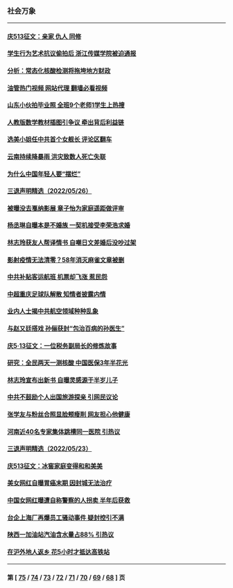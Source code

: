 ### 社会万象
---
#### [庆513征文：亲家 仇人 同修](../../pages/ncid282/n13747547.md?05290845) 
#### [学生行为艺术抗议偷拍后 浙江传媒学院被迫通报](../../pages/ncid282/n13747378.md?05290845) 
#### [分析：常态化核酸检测将拖垮地方财政](../../pages/ncid282/n13747225.md?05290845) 
#### [油管热门视频 网站代理 翻墙必看视频](http://209.222.30.114:81/youtube.html?05290845)
#### [山东小伙拍毕业照 全班9个老师1学生上热搜](../../pages/ncid282/n13747276.md?05290845) 
#### [人教版数学教材插图引争议 牵出背后利益链](../../pages/ncid282/n13746987.md?05290845) 
#### [选美小姐任中共首个女舰长 评论区翻车](../../pages/ncid282/n13746847.md?05290845) 
#### [云南持续降暴雨 洪灾致数人死亡失联](../../pages/ncid282/n13746734.md?05290845) 
#### [为什么中国年轻人要“摆烂”](../../pages/ncid282/n13746219.md?05290845) 
#### [三退声明精选（2022/05/26）](../../pages/ncid282/n13746358.md?05290845) 
#### [被曝没去戛纳影展 章子怡为家庭遥距做评审](../../pages/ncid282/n13746195.md?05290845) 
#### [杨丞琳自曝本是不婚族 一契机接受李荣浩求婚](../../pages/ncid282/n13746140.md?05290845) 
#### [林志玲获友人帮译情书 自嘲日文差婚后没吵过架](../../pages/ncid282/n13746161.md?05290845) 
#### [影射疫情无法清零？58年消灭麻雀文章被删](../../pages/ncid282/n13746011.md?05290845) 
#### [中共补贴客运航班 机票却飞涨 惹民怨](../../pages/ncid282/n13745645.md?05290845) 
#### [中超重庆足球队解散 知情者披露内情](../../pages/ncid282/n13745612.md?05290845) 
#### [业内人士揭中共航空领域种种乱象](../../pages/ncid282/n13745602.md?05290845) 
#### [与赵又廷搭戏 孙俪获封“包治百病的孙医生”](../../pages/ncid282/n13745325.md?05290845) 
#### [庆5·13征文：一位税务副局长的修炼故事](../../pages/ncid282/n13745006.md?05290845) 
#### [研究：全民两天一测核酸 中国医保3年半花光](../../pages/ncid282/n13744928.md?05290845) 
#### [林志玲宣布出新书 自曝灵感源于半岁儿子](../../pages/ncid282/n13744505.md?05290845) 
#### [中共不鼓励个人出国旅游探亲 引网民议论](../../pages/ncid282/n13744129.md?05290845) 
#### [张学友与粉丝合照显脸颊瘦削 网友担心他健康](../../pages/ncid282/n13743829.md?05290845) 
#### [河南近40名专家集体跳槽同一医院 引热议](../../pages/ncid282/n13743958.md?05290845) 
#### [三退声明精选（2022/05/23）](../../pages/ncid282/n13743949.md?05290845) 
#### [庆513征文：冰窖家庭变得和和美美](../../pages/ncid282/n13743835.md?05290845) 
#### [美女网红自曝胃癌末期 因封城无法治疗](../../pages/ncid282/n13743687.md?05290845) 
#### [中国女网红曝遭自称警察的人拐卖 半年后获救](../../pages/ncid282/n13743517.md?05290845) 
#### [台企上海厂再爆员工骚动事件 疑封控引不满](../../pages/ncid282/n13743522.md?05290845) 
#### [陕西一加油站汽油含水量占88% 引热议](../../pages/ncid282/n13743335.md?05290845) 
#### [在沪外地人返乡 花5小时才抵达高铁站](../../pages/ncid282/n13743296.md?05290845) 

---
#### 第 [ [75](./75.md?05290845) / [74](./74.md?05290845) / [73](./73.md?05290845) / [72](./72.md?05290845) / [71](./71.md?05290845) / [70](./70.md?05290845) / [69](./69.md?05290845) / [68](./68.md?05290845) ] 页
